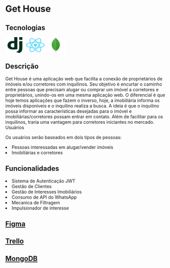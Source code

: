 <h1>Get House</h1>


## Tecnologias
<div style="display: inline_block">
<img align="center" alt="Django" height="50" width="60" src="https://raw.githubusercontent.com/devicons/devicon/master/icons/django/django-plain.svg">
<img align="center" alt="ReactJS" height="50" width="60" src="https://raw.githubusercontent.com/devicons/devicon/master/icons/react/react-original.svg">
<img align="center" alt="MongoDB" height="50" width="60" src="https://raw.githubusercontent.com/devicons/devicon/master/icons/mongodb/mongodb-original.svg">
</div>

## Descrição 

Get House é uma aplicação web que facilita a conexão de proprietários de imóveis e/ou corretores com inquilinos. 
  Seu objetivo é encurtar o caminho entre pessoas que precisam alugar ou comprar um imóvel a corretores e proprietários, unindo-os em uma mesma aplicação web.
O diferencial é que hoje temos aplicações que fazem o inverso, hoje, a imobiliária informa os imóveis disponíveis e o inquilino realiza a busca. A ideia é que o inquilino possa informar as características desejadas para o imóvel e imobiliárias/corretores possam entrar em contato.
  Além de facilitar para os inquilinos, traria uma vantagem para corretores iniciantes no mercado.
Usuários

Os usuários serão baseados em dois tipos de pessoas:
<li> Pessoas interessadas em alugar/vender imóveis</li>
<li> Imobiliárias e corretores</li>

## Funcionalidades

<li>Sistema de Autenticação JWT</li>
<li>Gestão de Clientes</li>
<li>Gestão de Interesses Imobiliários</li>
<li>Consumo de API do WhatsApp</li>
<li>Mecanica de Filtragem</li>
<li>Impulsionador de interesse</li>



## <a href="https://www.figma.com/file/TaK3BXyb58AiWG64soDE9C/Simple-Login-Flow-(Community)?node-id=0%3A1&t=836g5khAQG63AiBN-0">Figma</a>

## <a href="https://trello.com/invite/b/vMKDbAT4/ATTIfde897acebcf3fbefaef670b08afc342AB880E09/get-house-web">Trello</a>


##  <a href="https://www.mongodb.com/try/download/community">MongoDB</a>



